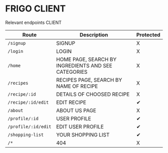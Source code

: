 # FRIGO CLIENT

Relevant endpoints CLIENT

| Route               | Description                                         | Protected |
| ------------------- | --------------------------------------------------- | --------- |
| `/signup`           | SIGNUP                                              | X         |
| `/login`            | LOGIN                                               | X         |
| `/home`             | HOME PAGE, SEARCH BY INGREDIENTS AND SEE CATEGORIES | X         |
| `/recipes`          | RECIPES PAGE, SEARCH BY NAME OF RECIPE              | X         |
| `/recipe/:id`       | DETAILS OF CHOOSED RECIPE                           | X         |
| `/recipe/:id/edit`  | EDIT RECIPE                                         | ✔         |
| `/about`            | ABOUT US PAGE                                       | X         |
| `/profile/:id`      | USER PROFILE                                        | ✔         |
| `/profile/:id/edit` | EDIT USER PROFILE                                   | ✔         |
| `/shopping-list`    | YOUR SHOPPING LIST                                  | ✔         |
| `/*`                | 404                                                 | X         |

<!-- | `/my-recipes`                  | POST       | INDEX PAGE          | ✔           |
| `/fav-recipes`                 | POST       | INDEX PAGE          | ✔           | -->
